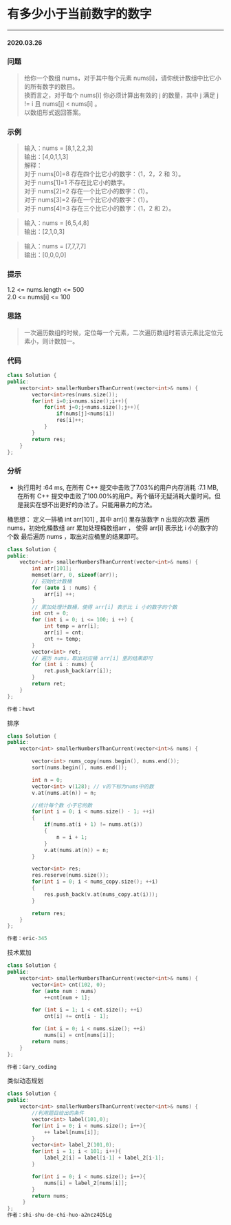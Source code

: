 # 有多少小于当前数字的数字
***
#### 2020.03.26

### 问题
>给你一个数组 nums，对于其中每个元素 nums[i]，请你统计数组中比它小的所有数字的数目。    
换而言之，对于每个 nums[i] 你必须计算出有效的 j 的数量，其中 j 满足 j != i 且 nums[j] < nums[i] 。      
以数组形式返回答案。       
   
### 示例
>输入：nums = [8,1,2,2,3]        
输出：[4,0,1,1,3]             
解释：          
对于 nums[0]=8 存在四个比它小的数字：（1，2，2 和 3）。             
对于 nums[1]=1 不存在比它小的数字。               
对于 nums[2]=2 存在一个比它小的数字：（1）。           
对于 nums[3]=2 存在一个比它小的数字：（1）。              
对于 nums[4]=3 存在三个比它小的数字：（1，2 和 2）。            

>输入：nums = [6,5,4,8]           
输出：[2,1,0,3]             

>输入：nums = [7,7,7,7]               
输出：[0,0,0,0]             

### 提示
1.2 <= nums.length <= 500         
2.0 <= nums[i] <= 100                

### 思路
>一次遍历数组的时候，定位每一个元素，二次遍历数组时若该元素比定位元素小，则计数加一。

### 代码
```c++
class Solution {
public:
    vector<int> smallerNumbersThanCurrent(vector<int>& nums) {
        vector<int>res(nums.size());
        for(int i=0;i<nums.size();i++){
            for(int j=0;j<nums.size();j++){
                if(nums[j]<nums[i])
                res[i]++;
            }
        }
        return res;
    }
};
```

### 分析
 - 执行用时 :64 ms, 在所有 C++ 提交中击败了7.03%的用户内存消耗 :7.1 MB, 在所有 C++ 提交中击败了100.00%的用户。两个循环无疑消耗大量时间。但
   是我实在想不出更好的办法了。只能用暴力的方法。

桶思想：
定义一排桶 int arr[101] , 其中 arr[i] 里存放数字 n 出现的次数
遍历 nums，初始化桶数组 arr
累加处理桶数组arr ， 使得 arr[i] 表示比 i 小的数字的个数
最后遍历 nums ，取出对应桶里的结果即可。
```c++
class Solution {
public:
    vector<int> smallerNumbersThanCurrent(vector<int>& nums) {
        int arr[101];
        memset(arr, 0, sizeof(arr));
        // 初始化计数桶
        for (auto i : nums) {
            arr[i] ++;
        }
        // 累加处理计数桶，使得 arr[i] 表示比 i 小的数字的个数
        int cnt = 0;
        for (int i = 0; i <= 100; i ++) {
            int temp = arr[i];
            arr[i] = cnt;
            cnt += temp;
        }
        vector<int> ret;
        // 遍历 nums，取出对应桶 arr[i] 里的结果即可
        for (int i : nums) {
            ret.push_back(arr[i]);
        }
        return ret;
    }
};

作者：huwt
```

排序
```c++
class Solution {
public:
    vector<int> smallerNumbersThanCurrent(vector<int>& nums) {

        vector<int> nums_copy(nums.begin(), nums.end());
        sort(nums.begin(), nums.end());

        int n = 0;
        vector<int> v(128); // v的下标为nums中的数
        v.at(nums.at(n)) = n;

        //统计每个数 小于它的数
        for(int i = 0; i < nums.size() - 1; ++i)
        {
            if(nums.at(i + 1) != nums.at(i))
            {
                n = i + 1;
            }
            v.at(nums.at(n)) = n;
        }

        vector<int> res;
        res.reserve(nums.size());
        for(int i = 0; i < nums_copy.size(); ++i)
        {
            res.push_back(v.at(nums_copy.at(i)));
        }

        return res;
    }
};

作者：eric-345
```

技术累加
```c++
class Solution {
public:
    vector<int> smallerNumbersThanCurrent(vector<int>& nums) {
        vector<int> cnt(102, 0);
        for (auto num : nums)
            ++cnt[num + 1];

        for (int i = 1; i < cnt.size(); ++i)
            cnt[i] += cnt[i - 1];

        for (int i = 0; i < nums.size(); ++i)
            nums[i] = cnt[nums[i]];
        return nums;
    }
};

作者：Gary_coding
```

类似动态规划
```c++
class Solution {
public:
    vector<int> smallerNumbersThanCurrent(vector<int>& nums) {
        //利用题目给出的条件
        vector<int> label(101,0);
        for(int i = 0; i < nums.size(); i++){
            ++ label[nums[i]];
        }
        vector<int> label_2(101,0);
        for(int i = 1; i < 101; i++){
            label_2[i] = label[i-1] + label_2[i-1];
        }

        for(int i = 0; i < nums.size(); i++){
            nums[i] = label_2[nums[i]];
        }
        return nums;
     }
};
作者：shi-shu-de-chi-huo-a2ncz4Q5Lg
